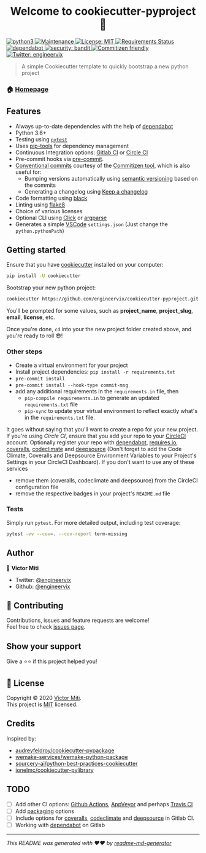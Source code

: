 <h1 align="center">Welcome to cookiecutter-pyproject 👋</h1>
<p>
  <a href="https://python3statement.org/#sections50-why" target="_blank">
    <img alt="python3" src="https://img.shields.io/badge/python-3.6%20%7C%203.7%20%7C%203.8-brightgreen.svg" />
  </a>
  <a href="https://github.com/engineervix/cookiecutter-pyproject/graphs/commit-activity" target="_blank">
    <img alt="Maintenance" src="https://img.shields.io/badge/Maintained%3F-yes-green.svg" />
  </a>
  <a href="https://github.com/engineervix/cookiecutter-pyproject/LICENSE" target="_blank">
    <img alt="License: MIT" src="https://img.shields.io/github/license/engineervix/cookiecutter-pyproject" />
  </a>
  <a href="https://requires.io/github/engineervix/cookiecutter-pyproject/requirements/?branch=master" target="_blank">
    <img alt="Requirements Status" src="https://requires.io/github/engineervix/cookiecutter-pyproject/requirements.svg?branch=master" />
  </a>
  <a href="https://dependabot.com/" target="_blank">
    <img alt="dependabot" src="https://badgen.net/dependabot/engineervix/cookiecutter-pyproject/?icon=dependabot" />
  </a>
  <a href="https://github.com/PyCQA/bandit" target="_blank">
    <img alt="security: bandit" src="https://img.shields.io/badge/security-bandit-yellow.svg" />
  </a>
  <a href="http://commitizen.github.io/cz-cli/" target="_blank">
    <img alt="Commitizen friendly" src="https://img.shields.io/badge/commitizen-friendly-brightgreen.svg" />
  </a>
  <a href="https://twitter.com/engineervix" target="_blank">
    <img alt="Twitter: engineervix" src="https://img.shields.io/twitter/follow/engineervix.svg?style=social" />
  </a>
</p>

> A simple Cookiecutter template to quickly bootstrap a new python project

### 🏠 [Homepage](https://github.com/engineervix/cookiecutter-pyproject#readme)

## Features

- Always up-to-date dependencies with the help of [dependabot](https://dependabot.com/)
- Python 3.6+
- Testing using [`pytest`](https://docs.pytest.org/en/stable/)
- Uses [pip-tools](https://github.com/jazzband/pip-tools) for dependency management
- Continuous Integration options: [Gitlab CI](https://docs.gitlab.com/ee/ci/) or [Circle CI](https://circleci.com/)
- Pre-commit hooks via [pre-commit](https://pre-commit.com/).
- [Conventional commits](https://www.conventionalcommits.org/) courtesy of the [Commitizen tool](https://github.com/commitizen-tools/commitizen), which is also useful for:
  - Bumping versions automatically using [semantic versioning](https://semver.org/) based on the commits
  - Generating a changelog using [Keep a changelog](https://keepachangelog.com/)
- Code formatting using [black](https://github.com/psf/black)
- Linting using [flake8](https://flake8.pycqa.org/en/latest/)
- Choice of various licenses
- Optional CLI using [Click](https://click.palletsprojects.com/) or [argparse](https://docs.python.org/3/library/argparse.html)
- Generates a simple [VSCode](https://code.visualstudio.com/) `settings.json` (Just change the `python.pythonPath`)

## Getting started

Ensure that you have [cookiecutter](https://github.com/audreyr/cookiecutter) installed on your computer:

```sh
pip install -U cookiecutter
```

Bootstrap your new python project:

```sh
cookiecutter https://github.com/engineervix/cookiecutter-pyproject.git
```

You'll be prompted for some values, such as **project_name**, **project_slug**, **email**, **license**, etc.

Once you're done, `cd` into your the new project folder created above, and you're ready to roll :sunglasses:!

### Other steps

- Create a virtual environment for your project
- Install project dependencies: `pip install -r requirements.txt`
- `pre-commit install`
- `pre-commit install --hook-type commit-msg`
- add any additional requirements in the `requirements.in` file, then
  - `pip-compile requirements.in` to generate an updated `requirements.txt` file
  - `pip-sync` to update your virtual environment to reflect exactly what's in the `requirements.txt` file.

It goes without saying that you'll want to create a repo for your new project. If you're using *Circle CI*, ensure that you add your repo to your [CircleCI](https://circleci.com/) account. Optionally register your repo with [dependabot](https://app.dependabot.com/), [requires.io](https://requires.io), [coveralls](https://coveralls.io), [codeclimate](https://codeclimate.com/) and [deepsource](https://deepsource.io/) (Don't forget to add the Code Climate, Coveralls and Deepsource Environment Variables to your Project's Settings in your CircleCI Dashboard). If you don't want to use any of these services

- remove them (coveralls, codeclimate and deepsource) from the CircleCI configuration file
- remove the respective badges in your project's `README.md` file

### Tests

Simply run `pytest`. For more detailed output, including test coverage:

```sh
pytest -vv --cov=. --cov-report term-missing
```

## Author

👤 **Victor Miti**

* Twitter: [@engineervix](https://twitter.com/engineervix)
* Github: [@engineervix](https://github.com/engineervix)

## 🤝 Contributing

Contributions, issues and feature requests are welcome!<br />Feel free to check [issues page](https://github.com/engineervix/cookiecutter-pyproject/issues).

## Show your support

Give a ⭐️:star: if this project helped you!

## 📝 License

Copyright © 2020 [Victor Miti](https://github.com/engineervix).<br />
This project is [MIT](https://github.com/engineervix/cookiecutter-pyproject/LICENSE) licensed.

## Credits

Inspired by:

- [audreyfeldroy/cookiecutter-pypackage](https://github.com/audreyfeldroy/cookiecutter-pypackage)
- [wemake-services/wemake-python-package](https://github.com/wemake-services/wemake-python-package)
- [sourcery-ai/python-best-practices-cookiecutter](https://github.com/sourcery-ai/python-best-practices-cookiecutter)
- [ionelmc/cookiecutter-pylibrary](https://github.com/ionelmc/cookiecutter-pylibrary)

## TODO

- [ ] Add other CI options: [Github Actions](https://github.com/features/actions), [AppVeyor](https://www.appveyor.com/) and perhaps [Travis CI](https://travis-ci.org/)
- [ ] Add [packaging](https://packaging.python.org/guides/distributing-packages-using-setuptools/) options
- [ ] Include options for [coveralls](https://coveralls.io), [codeclimate](https://codeclimate.com/) and [deepsource](https://deepsource.io/) in Gitlab CI.
- [ ] Working with [dependabot](https://dependabot.com/) on Gitlab

***
_This README was generated with ❤️:heart: by [readme-md-generator](https://github.com/kefranabg/readme-md-generator)_
